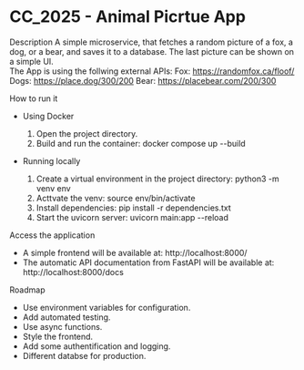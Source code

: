 # CC_2025 - Animal Picrtue App 

Description 
A simple microservice, that fetches a random picture of a fox, a dog, or a bear, and saves it to a database. The last picture can be shown on a simple UI.  
The App is using the follwing external APIs: 
Fox: https://randomfox.ca/floof/ 
Dogs: https://place.dog/300/200 
Bear: https://placebear.com/200/300 

How to run it
- Using Docker 
    1. Open the project directory. 
    2. Build and run the container: 
        docker compose up --build 

- Running locally 
    1. Create a virtual environment in the project directory: 
        python3 -m venv env
    2. Acttvate the venv: 
        source env/bin/activate
    3. Install dependencies: 
        pip install -r dependencies.txt
    4. Start the uvicorn server: 
        uvicorn main:app --reload

Access the application
- A simple frontend will be available at: 
    http://localhost:8000/ 
- The automatic API documentation from FastAPI will be available at: 
    http://localhost:8000/docs 

Roadmap 
- Use environment variables for configuration. 
- Add automated testing. 
- Use async functions. 
- Style the frontend. 
- Add some authentification and logging. 
- Different databse for production. 

